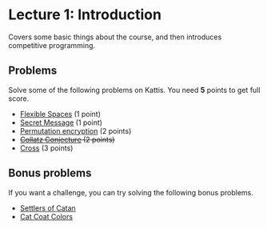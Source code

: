 # Lecture 1: Introduction
Covers some basic things about the course, and then introduces competitive programming.

<h2>Problems</h2>
Solve some of the following problems on Kattis. You need <b>5</b> points to get full score.
<ul>
    <li><a href="https://open.kattis.com/problems/flexible">Flexible Spaces</a> (1 point)</li>
    <li><a href="https://open.kattis.com/problems/secretmessage">Secret Message</a> (1 point)</li>
    <li><a href="https://open.kattis.com/problems/permutationencryption">Permutation encryption</a> (2 points)</li>
    <li><del><a href="https://open.kattis.com/problems/collatz">Collatz Conjecture</a> (2 points)</li></del>
    <li><a href="https://open.kattis.com/problems/cross">Cross</a> (3 points)</li>
</ul>
<h2>Bonus problems</h2>
If you want a challenge, you can try solving the following bonus problems.
<ul>
    <li><a href="https://open.kattis.com/problems/settlers2">Settlers of Catan</a></li>
    <li><a href="https://open.kattis.com/problems/catcoat">Cat Coat Colors</a></li>
</ul>
